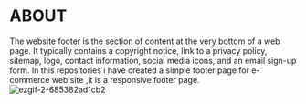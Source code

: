# ABOUT
The website footer is the section of content at the very bottom of a web page. It typically contains a copyright notice, link to a privacy policy, sitemap, logo, contact information, social media icons, and an email sign-up form.
In this repositories i have created a simple footer page for e-commerce web site ,it is a responsive footer page. 
![ezgif-2-685382ad1cb2](https://user-images.githubusercontent.com/84120351/145218817-1b6d75ef-7b7c-49d1-8c0a-91d463b290ff.gif)
